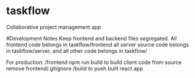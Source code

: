 # taskflow
Collaborative project management app

#Development Notes
Keep frontend and backend files segregated. All frontend code belongs in taskflow/frontend all server source code belongs in taskflow/server, and all other code belongs in taskflow/

For production:
/frontend npm run build to build client code from source
remove frontend/.gitignore /build to push built react app